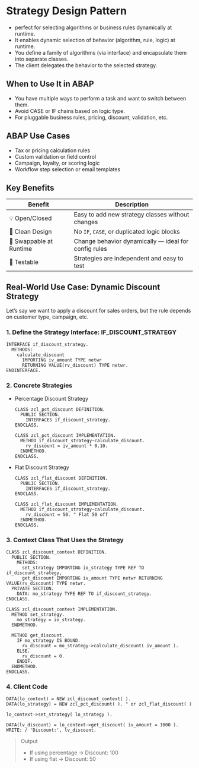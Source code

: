 # Strategy Design Pattern
- perfect for selecting algorithms or business rules dynamically at runtime.
- It enables dynamic selection of behavior (algorithm, rule, logic) at runtime.
- You define a family of algorithms (via interface) and encapsulate them into separate classes.
- The client delegates the behavior to the selected strategy.

## When to Use It in ABAP
- You have multiple ways to perform a task and want to switch between them.
- Avoid CASE or IF chains based on logic type.
- For pluggable business rules, pricing, discount, validation, etc.

## ABAP Use Cases
- Tax or pricing calculation rules
- Custom validation or field control
- Campaign, loyalty, or scoring logic
- Workflow step selection or email templates

## Key Benefits
| Benefit                 | Description                                          |
| ----------------------- | ---------------------------------------------------- |
| 💡 Open/Closed          | Easy to add new strategy classes without changes     |
| 🧼 Clean Design         | No `IF`, `CASE`, or duplicated logic blocks          |
| 🔁 Swappable at Runtime | Change behavior dynamically — ideal for config rules |
| 🧪 Testable             | Strategies are independent and easy to test          |

## Real-World Use Case: Dynamic Discount Strategy
Let’s say we want to apply a discount for sales orders, but the rule depends on customer type, campaign, etc.

### 1. Define the Strategy Interface: IF_DISCOUNT_STRATEGY
```abap
INTERFACE if_discount_strategy.
  METHODS:
    calculate_discount
      IMPORTING iv_amount TYPE netwr
      RETURNING VALUE(rv_discount) TYPE netwr.
ENDINTERFACE.
```

### 2. Concrete Strategies
- Percentage Discount Strategy
  ```abap
  CLASS zcl_pct_discount DEFINITION.
    PUBLIC SECTION.
      INTERFACES if_discount_strategy.
  ENDCLASS.
  
  CLASS zcl_pct_discount IMPLEMENTATION.
    METHOD if_discount_strategy~calculate_discount.
      rv_discount = iv_amount * 0.10.
    ENDMETHOD.
  ENDCLASS.
  ```

- Flat Discount Strategy
  ```abap
  CLASS zcl_flat_discount DEFINITION.
    PUBLIC SECTION.
      INTERFACES if_discount_strategy.
  ENDCLASS.
  
  CLASS zcl_flat_discount IMPLEMENTATION.
    METHOD if_discount_strategy~calculate_discount.
      rv_discount = 50. " Flat 50 off
    ENDMETHOD.
  ENDCLASS.
  ```

### 3. Context Class That Uses the Strategy
```abap
CLASS zcl_discount_context DEFINITION.
  PUBLIC SECTION.
    METHODS:
      set_strategy IMPORTING io_strategy TYPE REF TO if_discount_strategy,
      get_discount IMPORTING iv_amount TYPE netwr RETURNING VALUE(rv_discount) TYPE netwr.
  PRIVATE SECTION.
    DATA: mo_strategy TYPE REF TO if_discount_strategy.
ENDCLASS.
```

```abap
CLASS zcl_discount_context IMPLEMENTATION.
  METHOD set_strategy.
    mo_strategy = io_strategy.
  ENDMETHOD.

  METHOD get_discount.
    IF mo_strategy IS BOUND.
      rv_discount = mo_strategy->calculate_discount( iv_amount ).
    ELSE.
      rv_discount = 0.
    ENDIF.
  ENDMETHOD.
ENDCLASS.
```

### 4. Client Code
```abap
DATA(lo_context) = NEW zcl_discount_context( ).
DATA(lo_strategy) = NEW zcl_pct_discount( ). " or zcl_flat_discount( )

lo_context->set_strategy( lo_strategy ).

DATA(lv_discount) = lo_context->get_discount( iv_amount = 1000 ).
WRITE: / 'Discount:', lv_discount.
```

> Output
> - If using percentage → Discount: 100
> - If using flat → Discount: 50
